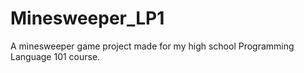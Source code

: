# Minesweeper_LP1
A minesweeper game project made for my high school Programming Language 101 course.

